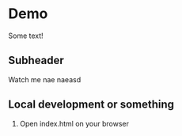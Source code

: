 # Demo

Some text!

## Subheader

Watch me nae naeasd


## Local development or something

1. Open index.html on your browser